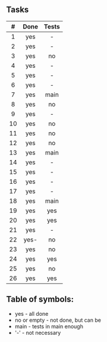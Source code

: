 ## Tasks

|  #  | Done | Tests |
|:---:|:----:|:-----:|
|  1  | yes  |   -   |
|  2  | yes  |   -   |
|  3  | yes  |  no   |
|  4  | yes  |   -   |
|  5  | yes  |   -   |
|  6  | yes  |   -   |
|  7  | yes  | main  |
|  8  | yes  |  no   |
|  9  | yes  |   -   |
| 10  | yes  |  no   |
| 11  | yes  |  no   |
| 12  | yes  |  no   |
| 13  | yes  | main  |
| 14  | yes  |   -   |
| 15  | yes  |   -   |
| 16  | yes  |   -   |
| 17  | yes  |   -   |
| 18  | yes  | main  |
| 19  | yes  |  yes  |
| 20  | yes  |  yes  |
| 21  | yes  |   -   |
| 22  | yes- |  no   |
| 23  | yes  |  no   |
| 24  | yes  |  yes  |
| 25  | yes  |  no   |
| 26  | yes  |  yes  |

## Table of symbols:
- yes - all done
- no or empty - not done, but can be
- main - tests in main enough
- '-' - not necessary

